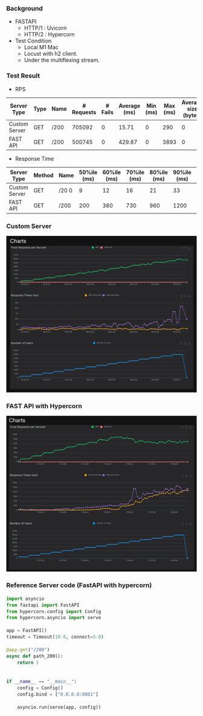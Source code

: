 ### Background
- FASTAPI
  - HTTP/1 : Uvicorn
  - HTTP/2 : Hypercorn
- Test Condition
  - Local M1 Mac
  - Locust with h2 client.
  - Under the multiflexing stream.


### Test Result
- RPS

| Server Type   | Type | Name   | # Requests | # Fails | Average (ms) | Min (ms) | Max (ms) | Average size (bytes) | RPS    | Failures/s |
|---------------|------|--------|------------|---------|--------------|----------|----------|----------------------|--------|------------|
| Custom Server | GET  | /200   | 705092     | 0       | 15.71        | 0        | 290      | 0                    | 1564.11| 0          |
| FAST API      | GET  | /200   | 500745     | 0       | 429.87       | 0        | 3893     | 0                    | 1111.84| 0          |

- Response Time

| Server Type   | Method | Name  | 50%ile (ms) | 60%ile (ms) | 70%ile (ms) | 80%ile (ms) | 90%ile (ms) | 95%ile (ms) | 99%ile (ms) | 100%ile (ms) |
|---------------|--------|-------|-------------|-------------|-------------|-------------|-------------|-------------|-------------|--------------|
| Custom Server | GET    | /20 0 | 9           | 12          | 16          | 21          | 33          | 56          | 120         | 290          |
| FAST API      | GET    | /200  | 200         | 360         | 730         | 960         | 1200        | 1300        | 1400        | 3900         |


### Custom Server
![img_1.png](img_1.png)


### FAST API with Hypercorn
![img_3.png](img_3.png)


### Reference Server code (FastAPI with hypercorn)
```python
import asyncio
from fastapi import FastAPI
from hypercorn.config import Config
from hypercorn.asyncio import serve

app = FastAPI()
timeout = Timeout(10.0, connect=5.0)

@app.get("/200")
async def path_200():
    return 1


if __name__ == "__main__":
    config = Config()
    config.bind = ["0.0.0.0:8081"]

    asyncio.run(serve(app, config))
```
